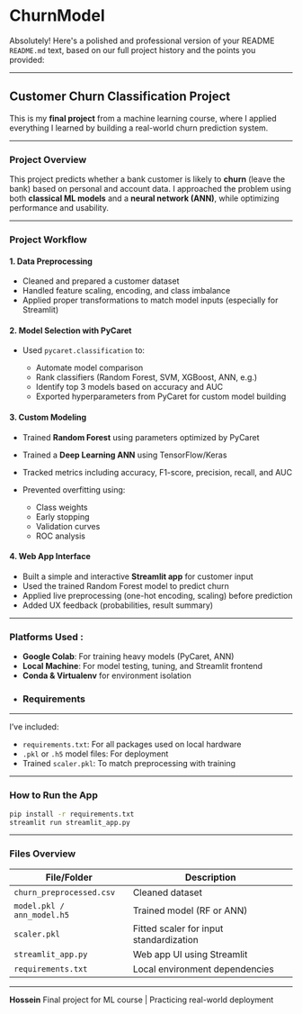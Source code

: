 # ChurnModel
Absolutely! Here's a polished and professional version of your README `README.md` text, based on our full project history and the points you provided:

---

##  Customer Churn Classification Project

This is my **final project** from a machine learning course, where I applied everything I learned by building a real-world churn prediction system.

---

###  Project Overview

This project predicts whether a bank customer is likely to **churn** (leave the bank) based on personal and account data. I approached the problem using both **classical ML models** and a **neural network (ANN)**, while optimizing performance and usability.

---

###  Project Workflow

####  1. **Data Preprocessing**

* Cleaned and prepared a customer dataset
* Handled feature scaling, encoding, and class imbalance
* Applied proper transformations to match model inputs (especially for Streamlit)

####  2. **Model Selection with PyCaret**

* Used `pycaret.classification` to:

  * Automate model comparison
  * Rank classifiers (Random Forest, SVM, XGBoost, ANN, e.g.)
  * Identify top 3 models based on accuracy and AUC
  * Exported hyperparameters from PyCaret for custom model building

#### 3. **Custom Modeling**

* Trained **Random Forest** using parameters optimized by PyCaret
* Trained a **Deep Learning ANN** using TensorFlow/Keras
* Tracked metrics including accuracy, F1-score, precision, recall, and AUC
* Prevented overfitting using:

  * Class weights
  * Early stopping
  * Validation curves
  * ROC analysis

#### 4. **Web App Interface**

* Built a simple and interactive **Streamlit app** for customer input
* Used the trained Random Forest model to predict churn
* Applied live preprocessing (one-hot encoding, scaling) before prediction
* Added UX feedback (probabilities, result summary)

---

### Platforms Used :

* **Google Colab**: For training heavy models (PyCaret, ANN)
* **Local Machine**: For model testing, tuning, and Streamlit frontend
* **Conda & Virtualenv** for environment isolation
*   ### Requirements

---

  I’ve included:

   * `requirements.txt`: For all packages used on local hardware
   * `.pkl` or `.h5` model files: For deployment
   * Trained `scaler.pkl`: To match preprocessing with training

---

###  How to Run the App

```bash
pip install -r requirements.txt
streamlit run streamlit_app.py
```

---

### Files Overview

| File/Folder                | Description                             |
| -------------------------- | --------------------------------------- |
| `churn_preprocessed.csv`   | Cleaned dataset                         |
| `model.pkl / ann_model.h5` | Trained model (RF or ANN)               |
| `scaler.pkl`               | Fitted scaler for input standardization |
| `streamlit_app.py`         | Web app UI using Streamlit              |
| `requirements.txt`         | Local environment dependencies          |

---

**Hossein**
Final project for ML course | Practicing real-world deployment

